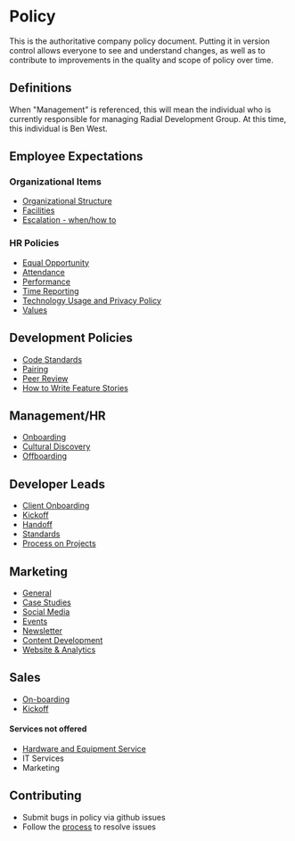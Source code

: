 # Policy

This is the authoritative company policy document.  Putting it in version control allows everyone to see and understand changes, as well as to contribute to improvements in the quality and scope of policy over time.

## Definitions
When "Management" is referenced, this will mean the individual who is currently
responsible for managing Radial Development Group. At this time, this individual
is Ben West.

## Employee Expectations
### Organizational Items
- [Organizational Structure](ORGANIZATIONAL_STRUCTURE.md)
- [Facilities](employee_expectations/FACILITIES.md)
- [Escalation - when/how to ](employee_expectations/ESCALATION.md)

### HR Policies
- [Equal Opportunity](employee_expectations/EQUAL_OPPORTUNITY.md)
- [Attendance](employee_expectations/ATTENDANCE.md)
- [Performance](employee_expectations/PERFORMANCE.md)
- [Time Reporting](employee_expectations/TIME_REPORTING.md)
- [Technology Usage and Privacy Policy](employee_expectations/PRIVACY.md)
- [Values](employee_expectations/VALUES.md)

## Development Policies
- [Code Standards](development/CODE_STANDARDS.md)
- [Pairing](development/PAIRING.md)
- [Peer Review](development/PEER_REVIEW.md)
- [How to Write Feature Stories](development/STORY_WRITING.md)

## Management/HR
- [Onboarding](management/ONBOARDING.md)
- [Cultural Discovery](management/CULTURAL_DISCOVERY.md)
- [Offboarding](management/OFFBOARDING.md)

## Developer Leads
- [Client Onboarding](developer_lead/CLIENT_ONBOARDING.md)
- [Kickoff](marketing_and_sales/KICKOFF.md)
- [Handoff](developer_lead/PROJECT_HANDOFF.md)
- [Standards](developer_lead/DEVELOPER_LEAD.md)
- [Process on Projects](developer_lead/PROCESS_TEMPLATE.md)

## Marketing
- [General](marketing_and_sales/GENERAL_STRATEGY.md)
- [Case Studies](marketing_and_sales/CASE_STUDY_STRATEGY.md)
- [Social Media](marketing_and_sales/SOCIAL_MEDIA_STRATEGY.md)
- [Events](marketing_and_sales/EVENT_STRATEGY.md)
- [Newsletter](marketing_and_sales/NEWSLETTER_STRATEGY.md)
- [Content Development](marketing_and_sales/BLOGGING.md)
- [Website & Analytics](marketing_and_sales/WEBSITE_STRATEGY.md)

## Sales
- [On-boarding](marketing_and_sales/SALES-ONBOARDING.md)
- [Kickoff](marketing_and_sales/KICKOFF.md)

#### Services not offered
- [Hardware and Equipment Service](marketing_and_sales/HARDWARE.md)
- IT Services
- Marketing

## Contributing
- Submit bugs in policy via github issues
- Follow the [process](PROCESS.MD) to resolve issues
